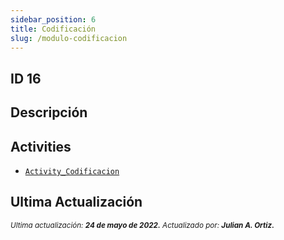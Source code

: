 ```yaml
---
sidebar_position: 6
title: Codificación
slug: /modulo-codificacion
---
```


## ID 16

## Descripción

## Activities

- [```Activity_Codificacion```](./../activities/Activity_Codificacion.md)

## Ultima Actualización

<div class="ultima-actualizacion">
  <small>
    <i>
      Ultima actualización:
      <b> 24 de mayo de 2022.</b>
    </i>
  </small>

  <small>
    <i>
      Actualizado por:
      <b> Julian A. Ortiz.</b>
    </i>
  </small>
</div>